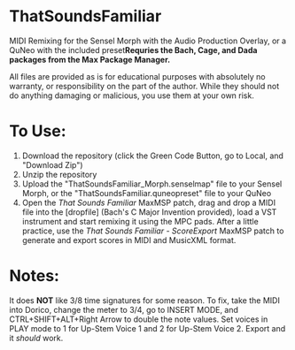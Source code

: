 # ThatSoundsFamiliar
MIDI Remixing for the Sensel Morph with the Audio Production Overlay, or a QuNeo with the included preset**Requries the Bach, Cage, and Dada packages from the Max Package Manager.**

All files are provided as is for educational purposes with absolutely no warranty, or responsibility on the part of the author. While they should not do anything damaging or malicious, you use them at your own risk. 

# To Use:
1) Download the repository (click the Green Code Button, go to Local, and "Download Zip")
2) Unzip the repository
3) Upload the "ThatSoundsFamiliar_Morph.senselmap" file to your Sensel Morph, or the "ThatSoundsFamiliar.quneopreset" file to your QuNeo
4) Open the *That Sounds Familiar* MaxMSP patch, drag and drop a MIDI file into the [dropfile] (Bach's C Major Invention provided), load a VST instrument and start remixing it using the MPC pads. After a little practice, use the *That Sounds Familiar - ScoreExport* MaxMSP patch to generate and export scores in MIDI and MusicXML format.

# Notes:
It does **NOT** like 3/8 time signatures for some reason. To fix, take the MIDI into Dorico, change the meter to 3/4, go to INSERT MODE, and CTRL+SHIFT+ALT+Right Arrow to double the note values. Set voices in PLAY mode to 1 for Up-Stem Voice 1 and 2 for Up-Stem Voice 2. Export and it *should* work. 
